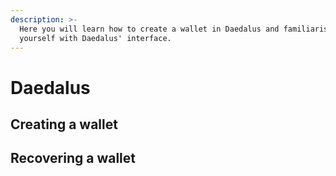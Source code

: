 ```yaml
---
description: >-
  Here you will learn how to create a wallet in Daedalus and familiarise
  yourself with Daedalus' interface.
---
```


# Daedalus

## Creating a wallet

## Recovering a wallet



